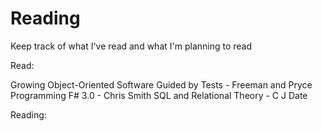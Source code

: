 # Reading
Keep track of what I've read and what I'm planning to read

Read:

Growing Object-Oriented Software Guided by Tests - Freeman and Pryce
Programming F# 3.0 - Chris Smith
SQL and Relational Theory - C J Date

Reading:

